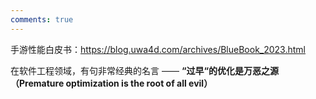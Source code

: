 ```yaml
---
comments: true
---
```

手游性能白皮书：https://blog.uwa4d.com/archives/BlueBook_2023.html



在软件工程领域，有句非常经典的名言 ——  **“过早“的优化是万恶之源（Premature optimization is the root of all evil）**
